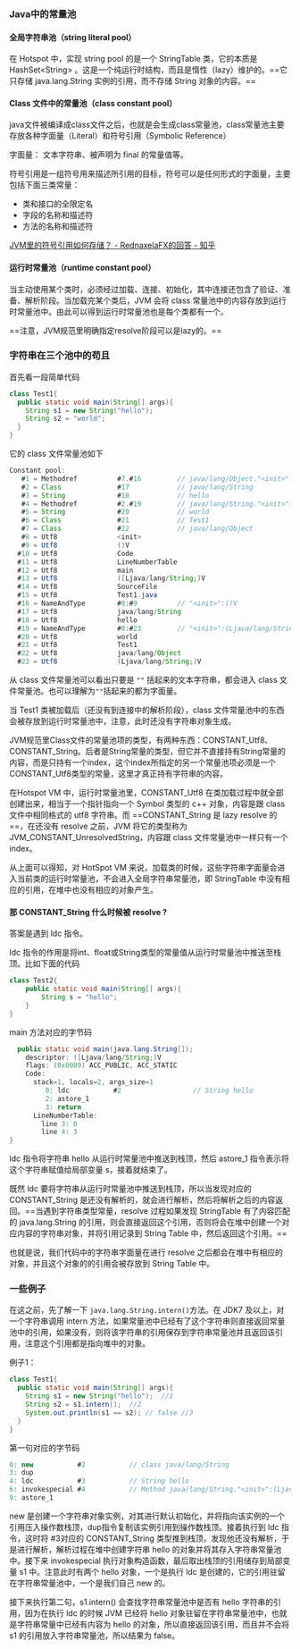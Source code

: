 ### Java中的常量池



#### 全局字符串池（string literal pool）

在 Hotspot 中，实现 string pool 的是一个 StringTable 类，它的本质是HashSet\<String> 。这是一个纯运行时结构，而且是惰性（lazy）维护的。==它只存储 java.lang.String 实例的引用，而不存储 String 对象的内容。==

#### Class 文件中的常量池（class constant pool）

java文件被编译成class文件之后，也就是会生成class常量池，class常量池主要存放各种字面量（Literal）和符号引用（Symbolic Reference）

字面量： 文本字符串、被声明为 final 的常量值等。

符号引用是一组符号用来描述所引用的目标，符号可以是任何形式的字面量，主要包括下面三类常量：

+ 类和接口的全限定名
+ 字段的名称和描述符
+ 方法的名称和描述符

[JVM里的符号引用如何存储？ - RednaxelaFX的回答 - 知乎](https://www.zhihu.com/question/30300585/answer/51335493)

#### 运行时常量池（runtime constant pool）

当主动使用某个类时，必须经过加载、连接、初始化，其中连接还包含了验证、准备、解析阶段。当加载完某个类后，JVM 会将 class 常量池中的内容存放到运行时常量池中。由此可以得到运行时常量池也是每个类都有一个。

==注意，JVM规范里明确指定resolve阶段可以是lazy的。==

### 字符串在三个池中的苟且

首先看一段简单代码

```java
class Test1{
  public static void main(String[] args){
    String s1 = new String("hello");
    String s2 = "world";
  }
}
```

它的 class 文件常量池如下

```java
Constant pool:
   #1 = Methodref          #7.#16         // java/lang/Object."<init>":()V
   #2 = Class              #17            // java/lang/String
   #3 = String             #18            // hello
   #4 = Methodref          #2.#19         // java/lang/String."<init>":(Ljava/lang/String;)V
   #5 = String             #20            // world
   #6 = Class              #21            // Test1
   #7 = Class              #22            // java/lang/Object
   #8 = Utf8               <init>
   #9 = Utf8               ()V
  #10 = Utf8               Code
  #11 = Utf8               LineNumberTable
  #12 = Utf8               main
  #13 = Utf8               ([Ljava/lang/String;)V
  #14 = Utf8               SourceFile
  #15 = Utf8               Test1.java
  #16 = NameAndType        #8:#9          // "<init>":()V
  #17 = Utf8               java/lang/String
  #18 = Utf8               hello
  #19 = NameAndType        #8:#23         // "<init>":(Ljava/lang/String;)V
  #20 = Utf8               world
  #21 = Utf8               Test1
  #22 = Utf8               java/lang/Object
  #23 = Utf8               (Ljava/lang/String;)V
```

从 class 文件常量池可以看出只要是 `""` 括起来的文本字符串，都会进入 class 文件常量池。也可以理解为`""`括起来的都为字面量。

当 Test1 类被加载后（还没有到连接中的解析阶段），class 文件常量池中的东西会被存放到运行时常量池中，注意，此时还没有字符串对象生成。

JVM规范里Class文件的常量池项的类型，有两种东西：CONSTANT_Utf8、CONSTANT_String。后者是String常量的类型，但它并不直接持有String常量的内容，而是只持有一个index，这个index所指定的另一个常量池项必须是一个CONSTANT_Utf8类型的常量，这里才真正持有字符串的内容。

在Hotspot VM 中，运行时常量池里，CONSTANT_Utf8 在类加载过程中就全部创建出来，相当于一个指针指向一个 Symbol 类型的 c++ 对象，内容是跟 class 文件中相同格式的 utf8 字符串。而 ==CONSTANT_String 是 lazy resolve 的==，在还没有 resolve 之前，JVM 将它的类型称为 JVM_CONSTANT_UnresolvedString，内容跟 class 文件常量池中一样只有一个 index。

从上面可以得知，对 HotSpot VM 来说，加载类的时候，这些字符串字面量会进入当前类的运行时常量池，不会进入全局字符串常量池，即 StringTable 中没有相应的引用，在堆中也没有相应的对象产生。



#### 那 CONSTANT_String 什么时候被 resolve ?

答案是遇到 ldc 指令。

ldc 指令的作用是将int、float或String类型的常量值从运行时常量池中推送至栈顶。比如下面的代码

```java
class Test2{
    public static void main(String[] args){
        String s = "hello";
    }
}
```

main 方法对应的字节码

```java
  public static void main(java.lang.String[]);
    descriptor: ([Ljava/lang/String;)V
    flags: (0x0009) ACC_PUBLIC, ACC_STATIC
    Code:
      stack=1, locals=2, args_size=1
         0: ldc           #2                  // String hello
         2: astore_1
         3: return
      LineNumberTable:
        line 3: 0
        line 4: 3
}
```

ldc 指令将字符串 hello 从运行时常量池中推送到栈顶，然后 astore_1 指令表示将这个字符串赋值给局部变量 s，接着就结束了。

既然 ldc 要将字符串从运行时常量池中推送到栈顶，所以当发现对应的 CONSTANT_String 是还没有解析的，就会进行解析，然后将解析之后的内容返回。==当遇到字符串类型常量，resolve 过程如果发现 StringTable 有了内容匹配的 java.lang.String 的引用，则会直接返回这个引用，否则将会在堆中创建一个对应内容的字符串对象，并将引用记录到 String Table 中，然后返回这个引用。==

也就是说，我们代码中的字符串字面量在进行 resolve 之后都会在堆中有相应的对象，并且这个对象的的引用会被存放到 String Table 中。



### 一些例子

在这之前，先了解一下 `java.lang.String.intern()`方法。在 JDK7 及以上，对一个字符串调用 intern 方法，如果常量池中已经有了这个字符串则直接返回常量池中的引用，如果没有，则将该字符串的引用保存到字符串常量池并且返回该引用，注意这个引用都是指向堆中的对象。

例子1：

```java
class Test1{
  public static void main(String[] args){
    String s1 = new String("hello");  //1
    String s2 = s1.intern();  //2
    System.out.println(s1 == s2); // false //3
  }
}
```

第一句对应的字节码

```java
0: new           #2           // class java/lang/String
3: dup
4: ldc           #3           // String hello
6: invokespecial #4           // Method java/lang/String."<init>":(Ljava/lang/String;)V
9: astore_1

```

new 是创建一个字符串对象实例，对其进行默认初始化，并将指向该实例的一个引用压入操作数栈顶，dup指令复制该实例引用到操作数栈顶。接着执行到 ldc 指令，这时将 #3对应的 CONSTANT_String 类型推到栈顶，发现他还没有解析，于是进行解析，解析过程在堆中创建字符串 hello 的对象并将其存入字符串常量池中。接下来 invokespecial 执行对象构造函数，最后取出栈顶的引用储存到局部变量 s1 中。注意此时有两个 hello 对象，一个是执行 ldc 是创建的，它的引用驻留在字符串常量池中，一个是我们自己 new 的。

接下来执行第二句，s1.intern() 会查找字符串常量池中是否有 hello 字符串的引用，因为在执行 ldc 的时候 JVM 已经将 hello 对象驻留在字符串常量池中，也就是字符串常量中已经有内容为 hello 的对象，所以直接返回该引用，而且并不会将 s1 的引用放入字符串常量池，所以结果为 false。

